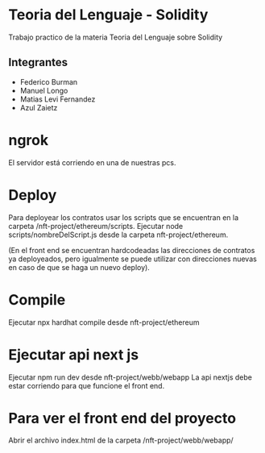 # Teoria del Lenguaje - Solidity
Trabajo practico de la materia Teoria del Lenguaje sobre Solidity

## Integrantes
- Federico Burman
- Manuel Longo
- Matias Levi Fernandez
- Azul Zaietz

# ngrok 
El servidor está corriendo en una de nuestras pcs.

# Deploy
Para deployear los contratos usar los scripts que se encuentran en la carpeta /nft-project/ethereum/scripts. Ejecutar node scripts/nombreDelScript.js desde la carpeta nft-project/ethereum.

(En el front end se encuentran hardcodeadas las direcciones de contratos ya deployeados, pero igualmente se puede utilizar con direcciones nuevas en caso de que se haga un nuevo deploy).

# Compile
Ejecutar npx hardhat compile desde nft-project/ethereum

# Ejecutar api next js
Ejecutar npm run dev desde nft-project/webb/webapp
La api nextjs debe estar corriendo para que funcione el front end.

# Para ver el front end del proyecto
Abrir el archivo index.html de la carpeta /nft-project/webb/webapp/